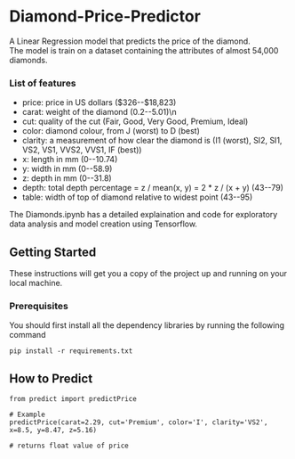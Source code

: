 # Diamond-Price-Predictor
A Linear Regression model that predicts the price of the diamond.</br>
The model is train on a dataset containing the attributes of almost 54,000 diamonds.

### List of features
* price: price in US dollars (\$326--\$18,823)
* carat: weight of the diamond (0.2--5.01)\n
* cut: quality of the cut (Fair, Good, Very Good, Premium, Ideal)
* color: diamond colour, from J (worst) to D (best)
* clarity: a measurement of how clear the diamond is (I1 (worst), SI2, SI1, VS2, VS1, VVS2, VVS1, IF (best))
* x: length in mm (0--10.74)
* y: width in mm (0--58.9)
* z: depth in mm (0--31.8)
* depth: total depth percentage = z / mean(x, y) = 2 * z / (x + y) (43--79)
* table: width of top of diamond relative to widest point (43--95)</br>

The Diamonds.ipynb has a detailed explaination and code for exploratory data analysis and model creation
using Tensorflow.

## Getting Started
These instructions will get you a copy of the project up and running on your local machine.

### Prerequisites
You should first install all the dependency libraries by running the following command
```
pip install -r requirements.txt
```

## How to Predict
```
from predict import predictPrice

# Example
predictPrice(carat=2.29, cut='Premium', color='I', clarity='VS2', x=8.5, y=8.47, z=5.16)

# returns float value of price
```
